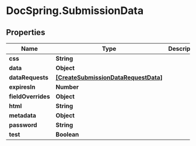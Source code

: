 # DocSpring.SubmissionData

## Properties
Name | Type | Description | Notes
------------ | ------------- | ------------- | -------------
**css** | **String** |  | [optional] 
**data** | **Object** |  | 
**dataRequests** | [**[CreateSubmissionDataRequestData]**](CreateSubmissionDataRequestData.md) |  | [optional] 
**expiresIn** | **Number** |  | [optional] 
**fieldOverrides** | **Object** |  | [optional] 
**html** | **String** |  | [optional] 
**metadata** | **Object** |  | [optional] 
**password** | **String** |  | [optional] 
**test** | **Boolean** |  | [optional] 


